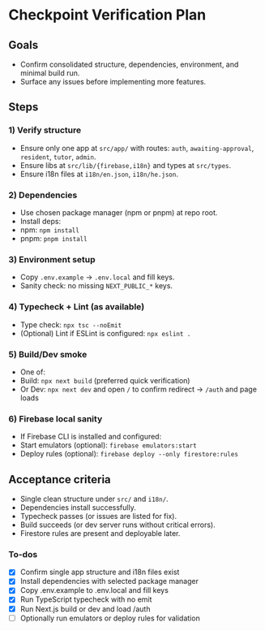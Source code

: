 <!-- 7ad5f82f-2cb4-421d-aaf0-ddd6acc1590f 088cd11c-ad01-44ee-b04c-1afc36d23950 -->

# Checkpoint Verification Plan

## Goals

- Confirm consolidated structure, dependencies, environment, and minimal build run.
- Surface any issues before implementing more features.

## Steps

### 1) Verify structure

- Ensure only one app at `src/app/` with routes: `auth`, `awaiting-approval`, `resident`, `tutor`, `admin`.
- Ensure libs at `src/lib/{firebase,i18n}` and types at `src/types`.
- Ensure i18n files at `i18n/en.json`, `i18n/he.json`.

### 2) Dependencies

- Use chosen package manager (npm or pnpm) at repo root.
- Install deps:
- npm: `npm install`
- pnpm: `pnpm install`

### 3) Environment setup

- Copy `.env.example` → `.env.local` and fill keys.
- Sanity check: no missing `NEXT_PUBLIC_*` keys.

### 4) Typecheck + Lint (as available)

- Type check: `npx tsc --noEmit`
- (Optional) Lint if ESLint is configured: `npx eslint .`

### 5) Build/Dev smoke

- One of:
- Build: `npx next build` (preferred quick verification)
- Or Dev: `npx next dev` and open `/` to confirm redirect → `/auth` and page loads

### 6) Firebase local sanity

- If Firebase CLI is installed and configured:
- Start emulators (optional): `firebase emulators:start`
- Deploy rules (optional): `firebase deploy --only firestore:rules`

## Acceptance criteria

- Single clean structure under `src/` and `i18n/`.
- Dependencies install successfully.
- Typecheck passes (or issues are listed for fix).
- Build succeeds (or dev server runs without critical errors).
- Firestore rules are present and deployable later.

### To-dos

- [x] Confirm single app structure and i18n files exist
- [x] Install dependencies with selected package manager
- [x] Copy .env.example to .env.local and fill keys
- [x] Run TypeScript typecheck with no emit
- [x] Run Next.js build or dev and load /auth
- [ ] Optionally run emulators or deploy rules for validation
